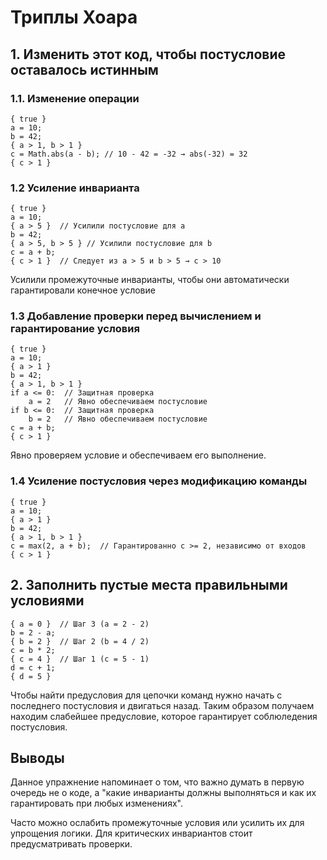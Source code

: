 # Триплы Хоара

## 1. Изменить этот код, чтобы постусловие оставалось истинным

### 1.1. Изменение операции

```
{ true }
a = 10;
b = 42;
{ a > 1, b > 1 }
c = Math.abs(a - b); // 10 - 42 = -32 → abs(-32) = 32
{ c > 1 }
```

### 1.2 Усиление инварианта

```
{ true }
a = 10;
{ a > 5 }  // Усилили постусловие для a
b = 42;
{ a > 5, b > 5 } // Усилили постусловие для b
c = a + b;
{ c > 1 }  // Следует из a > 5 и b > 5 → c > 10
```

Усилили промежуточные инварианты, чтобы они автоматически гарантировали конечное условие

### 1.3 Добавление проверки перед вычислением и гарантирование условия

```
{ true }
a = 10;
{ a > 1 }
b = 42;
{ a > 1, b > 1 }
if a <= 0:  // Защитная проверка
    a = 2   // Явно обеспечиваем постусловие
if b <= 0:  // Защитная проверка
    b = 2   // Явно обеспечиваем постусловие
c = a + b;
{ c > 1 }
```

Явно проверяем условие и обеспечиваем его выполнение.

### 1.4 Усиление постусловия через модификацию команды

```
{ true }
a = 10;
{ a > 1 }
b = 42;
{ a > 1, b > 1 }
c = max(2, a + b);  // Гарантированно c >= 2, независимо от входов
{ c > 1 }
```

## 2. Заполнить пустые места правильными условиями

```
{ a = 0 }  // Шаг 3 (a = 2 - 2)
b = 2 - a;
{ b = 2 }  // Шаг 2 (b = 4 / 2)
c = b * 2;
{ c = 4 }  // Шаг 1 (с = 5 - 1)
d = c + 1; 
{ d = 5 }
```

Чтобы найти предусловия для цепочки команд нужно начать с последнего постусловия и двигаться назад.
Таким образом получаем находим слабейшее предусловие, которое гарантирует соблюледения постусловия.

## Выводы 

Данное упражнение напоминает о том, что важно думать в первую очередь не о коде, а "какие инварианты должны выполняться и как их гарантировать при любых изменениях".

Часто можно ослабить промежуточные условия или усилить их для упрощения логики. 
Для критических инвариантов стоит предусматривать проверки.